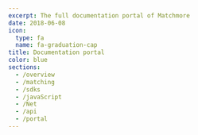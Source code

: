 ```yaml
---
excerpt: The full documentation portal of Matchmore
date: 2018-06-08
icon:
  type: fa
  name: fa-graduation-cap
title: Documentation portal
color: blue
sections:
  - /overview
  - /matching
  - /sdks
  - /javaScript
  - /Net
  - /api
  - /portal
---
```

